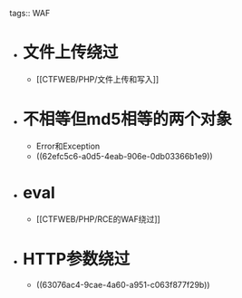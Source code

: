 tags:: WAF

- # 文件上传绕过
	- [[CTFWEB/PHP/文件上传和写入]]
- # 不相等但md5相等的两个对象
	- Error和Exception
	- ((62efc5c6-a0d5-4eab-906e-0db03366b1e9))
- # eval
	- [[CTFWEB/PHP/RCE的WAF绕过]]
- # HTTP参数绕过
	- ((63076ac4-9cae-4a60-a951-c063f877f29b))